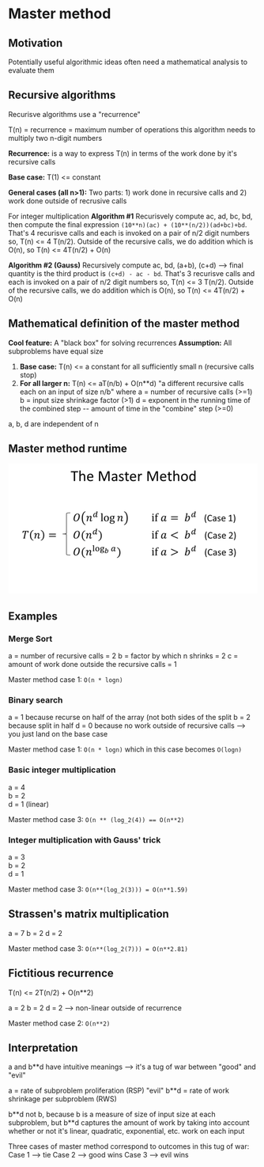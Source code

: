 # Master method

## Motivation

Potentially useful algorithmic ideas often need a mathematical analysis to evaluate them

## Recursive algorithms

Recurisve algorithms use a "recurrence"

T(n) = recurrence = maximum number of operations this algorithm needs to multiply two n-digit numbers

**Recurrence:** is a way to express T(n) in terms of the work done by it's recursive calls

**Base case:** T(1) <= constant

**General cases (all n>1):** Two parts: 1) work done in recursive calls and 2) work done outside of recrusive calls

For integer multiplication
**Algorithm #1**
Recurisvely compute ac, ad, bc, bd, then compute the final expression `(10**n)(ac) + (10**(n/2))(ad+bc)+bd`. That's 4 recurisve calls and each is invoked on a pair of n/2 digit numbers so, T(n) <= 4 T(n/2). Outside of the recursive calls, we do addition which is O(n), so T(n) <= 4T(n/2) + O(n)

**Algorithm #2 (Gauss)**
Recursively compute ac, bd, (a+b), (c+d) --> final quantity is the third product is `(c+d) - ac - bd`. That's 3 recurisve calls and each is invoked on a pair of n/2 digit numbers so, T(n) <= 3 T(n/2). Outside of the recursive calls, we do addition which is O(n), so T(n) <= 4T(n/2) + O(n)

## Mathematical definition of the master method

**Cool feature:** A "black box" for solving recurrences
**Assumption:** All subproblems have equal size

1. **Base case:** T(n) <= a constant for all sufficiently small n (recursive calls stop)
2. **For all larger n:** T(n) <= aT(n/b) + O(n\*\*d) "a different recursive calls each on an input of size n/b"
   where
   a = number of recursive calls (>=1)
   b = input size shrinkage factor (>1)
   d = exponent in the running time of the combined step -- amount of time in the "combine" step (>=0)

a, b, d are independent of n

## Master method runtime

![](./master_method_runtime.png)

## Examples

### Merge Sort

a = number of recursive calls = 2
b = factor by which n shrinks = 2
c = amount of work done outside the recursive calls = 1

Master method case 1: `O(n * logn)`

### Binary search

a = 1 because recurse on half of the array (not both sides of the split
b = 2 because split in half
d = 0 because no work outside of recursive calls --> you just land on the base case

Master method case 1: `O(n * logn)` which in this case becomes `O(logn)`

### Basic integer multiplication

a = 4  
b = 2  
d = 1 (linear)

Master method case 3: `O(n ** (log_2(4)) == O(n**2)`

### Integer multiplication with Gauss' trick

a = 3  
b = 2  
d = 1

Master method case 3: `O(n**(log_2(3))) = O(n**1.59)`

## Strassen's matrix multiplication

a = 7
b = 2
d = 2

Master method case 3: `O(n**(log_2(7))) = O(n**2.81)`

## Fictitious recurrence

T(n) <= 2T(n/2) + O(n\*\*2)

a = 2
b = 2
d = 2 --> non-linear outside of recurrence

Master method case 2: `O(n**2)`

## Interpretation

a and b\*\*d have intuitive meanings --> it's a tug of war between "good" and "evil"

a = rate of subproblem proliferation (RSP) "evil"
b\*\*d = rate of work shrinkage per subproblem (RWS)

b\*\*d not b, because b is a measure of size of input size at each subproblem, but b\*\*d captures the amount of work by taking into account whether or not it's linear, quadratic, exponential, etc. work on each input

Three cases of master method correspond to outcomes in this tug of war:
Case 1 --> tie
Case 2 --> good wins
Case 3 --> evil wins

